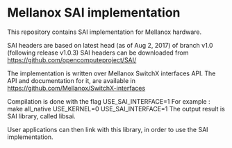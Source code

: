 Mellanox SAI implementation
============================

This repository contains SAI implementation for Mellanox hardware.

SAI headers are based on latest head (as of Aug 2, 2017) of branch v1.0 (following release v1.0.3) SAI headers can be 
downloaded from https://github.com/opencomputeproject/SAI/

The implementation is written over Mellanox SwitchX interfaces API. The API and documentation for it, are available in
https://github.com/Mellanox/SwitchX-interfaces

Compilation is done with the flag USE_SAI_INTERFACE=1
For example : make all_native USE_KERNEL=0 USE_SAI_INTERFACE=1
The output result is SAI library, called libsai.

User applications can then link with this library, in order to use the SAI implementation.
